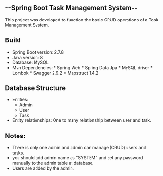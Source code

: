 ## --Spring Boot Task Management System--

This project was developed to function the basic CRUD operations of a Task Management System.

## Build
* Spring Boot version: 2.7.8
* Java version: 8
* Database: MySQL
* Mvn Dependencies:
    	* Spring Web
    	* Spring Data Jpa
    	* MySQL driver
    	* Lombok
    	* Swagger 2.9.2
    	* Mapstruct 1.4.2

## Database Structure
* Entities: 
    * Admin
    * User
    * Task
* Entity relationships: One to many relationship between user and task.

## Notes: 
* There is only one admin and admin can manage (CRUD) users and tasks.
* you should add admin name as "SYSTEM" and set any password manually to the admin table at database.
* Users are added by the admin.
